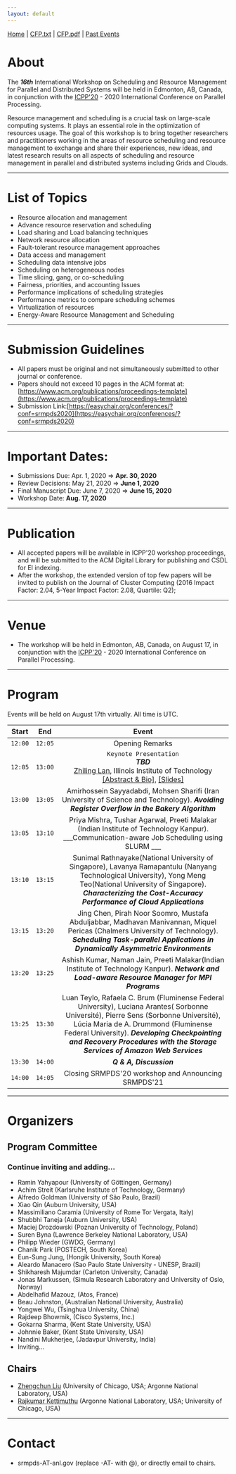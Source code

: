 ```yaml
---
layout: default
---
```

[Home](index.html) | <a href="doc/CFP-2020-16th-SRMPDS.txt" target="_blank">CFP.txt</a> | <a href="doc/CFP-2020-16th-SRMPDS.pdf" target="_blank">CFP.pdf</a> | [Past Events](past.html)

# About
The ___16th___ International Workshop on Scheduling and Resource Management for Parallel and Distributed Systems will be held in Edmonton, AB, Canada, in conjunction with the [ICPP'20](https://jnamaral.github.io/icpp20/) - 2020 International Conference on Parallel Processing.

Resource management and scheduling is a crucial task on large-scale computing systems. It plays an essential role in the optimization of resources usage. The goal of this workshop is to bring together researchers and practitioners working in the areas of resource scheduling and resource management to exchange and share their experiences, new ideas, and latest research results on all aspects of scheduling and resource management in parallel and distributed systems including Grids and Clouds.

---
# List of Topics
* Resource allocation and management
* Advance resource reservation and scheduling
* Load sharing and Load balancing techniques
* Network resource allocation
* Fault-tolerant resource management approaches
* Data access and management
* Scheduling data intensive jobs
* Scheduling on heterogeneous nodes
* Time slicing, gang, or co-scheduling
* Fairness, priorities, and accounting Issues
* Performance implications of scheduling strategies
* Performance metrics to compare scheduling schemes
* Virtualization of resources
* Energy-Aware Resource Management and Scheduling

---
# Submission Guidelines
* All papers must be original and not simultaneously submitted to other journal or conference. 
* Papers should not exceed 10 pages in the ACM format at: [https://www.acm.org/publications/proceedings-template](https://www.acm.org/publications/proceedings-template)
* Submission Link:[https://easychair.org/conferences/?conf=srmpds2020](https://easychair.org/conferences/?conf=srmpds2020)

---
# Important Dates:
* Submissions Due:        Apr. 1, 2020 => __Apr. 30, 2020__
* Review Decisions:       May  21, 2020 => __June 1, 2020__ 
* Final Manuscript Due:   June 7, 2020 => __June 15, 2020__
* Workshop Date:          __Aug. 17, 2020__

---
# Publication
* All accepted papers will be available in ICPP'20 workshop proceedings, and will be submitted to the ACM Digital Library for publishing and CSDL for EI indexing.
* After the workshop, the extended version of top few papers will be invited to publish on the Journal of Cluster Computing (2016 Impact Factor: 2.04, 5-Year Impact Factor: 2.08, Quartile: Q2);  

---
# Venue
* The workshop will be held in Edmonton, AB, Canada, on August 17, in conjunction with the [ICPP'20](https://jnamaral.github.io/icpp20/) - 2020 International Conference on Parallel Processing.

---
# Program
Events will be held on August 17th virtually. All time is UTC.

| __Start__ | __End__ |                          __Event__                           |
| :-------: | :-----: | :----------------------------------------------------------: |
|  `12:00`  | `12:05` |                       Opening Remarks                        |
|  `12:05`  | `13:00` | `Keynote Presentation` <br> ___TBD___ <br> [Zhiling Lan](http://www.cs.iit.edu/~zlan/), Illinois Institute of Technology <br> <a href="./doc/SRMPDS-2020-keynote-abstract.pdf" target="_blank">[Abstract & Bio]</a>, <a href="./doc/SRMPDS-2020-keynote-slides.pdf" target="_blank">[Slides]</a> |
|  `13:00`  | `13:05` | Amirhossein Sayyadabdi, Mohsen Sharifi (Iran University of Science and Technology). ___Avoiding Register Overflow in the Bakery Algorithm___ |
|  `13:05`   | `13:10`  | Priya Mishra, Tushar Agarwal, Preeti Malakar (Indian Institute of Technology Kanpur). ___Communication-aware Job Scheduling using SLURM ___ |
|  `13:10`   | `13:15`  | Sunimal Rathnayake(National University of Singapore), Lavanya Ramapantulu (Nanyang Technological University), Yong Meng Teo(National University of Singapore). ___Characterizing the Cost-Accuracy Performance of Cloud Applications___ |
|  `13:15`   | `13:20` | Jing Chen, Pirah Noor Soomro, Mustafa Abduljabbar, Madhavan Manivannan, Miquel Pericas (Chalmers University of Technology). ___Scheduling Task-parallel Applications in Dynamically Asymmetric Environments___ |
|  `13:20`   | `13:25` | Ashish Kumar, Naman Jain, Preeti Malakar(Indian Institute of Technology Kanpur). ___Network and Load-aware Resource Manager for MPI Programs___ |
|  `13:25`   | `13:30` | Luan Teylo, Rafaela C. Brum (Fluminense Federal University), Luciana Arantes( Sorbonne Université), Pierre Sens (Sorbonne Université), Lúcia Maria de A. Drummond (Fluminense Federal University). ___Developing Checkpointing and Recovery  Procedures with the  Storage Services of Amazon Web Services___ |
|  `13:30`   | `14:00` | ___Q & A, Discussion___ |
|  `14:00`  | `14:05` |     Closing SRMPDS'20 workshop and Announcing SRMPDS'21      |

---
# Organizers
## Program Committee
### Continue inviting and adding...
* Ramin Yahyapour (University of Göttingen, Germany)
* Achim Streit (Karlsruhe Institute of Technology, Germany)
* Alfredo Goldman (University of São Paulo, Brazil)
* Xiao Qin (Auburn University, USA)
* Massimiliano Caramia (University of Rome Tor Vergata, Italy)
* Shubbhi Taneja (Auburn University, USA)
* Maciej Drozdowski (Poznan University of Technology, Poland)
* Suren Byna (Lawrence Berkeley National Laboratory, USA)
* Philipp Wieder (GWDG, Germany)
* Chanik Park (POSTECH, South Korea)
* Eun-Sung Jung, (Hongik University, South Korea)
* Aleardo Manacero (Sao Paulo State University - UNESP, Brazil)
* Shikharesh Majumdar (Carleton University, Canada)
* Jonas Markussen, (Simula Research Laboratory and University of Oslo, Norway)
* Abdelhafid Mazouz, (Atos, France)
* Beau Johnston, (Australian National University, Australia)
* Yongwei Wu, (Tsinghua University, China)
* Rajdeep Bhowmik, (Cisco Systems, Inc.)
* Gokarna Sharma, (Kent State University, USA)
* Johnnie Baker, (Kent State University, USA)
* Nandini Mukherjee, (Jadavpur University, India)
* Inviting...

## Chairs
* [Zhengchun Liu](https://lzhengchun.github.io/) (University of Chicago, USA; Argonne National Laboratory, USA)
* [Rajkumar Kettimuthu](http://mcs.anl.gov/~kettimut/) (Argonne National Laboratory, USA; University of Chicago, USA)

---
# Contact
* srmpds-AT-anl.gov (replace -AT- with @), or directly email to chairs. 

